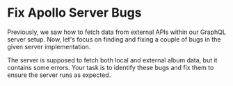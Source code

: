 # Fix Apollo Server Bugs

Previously, we saw how to fetch data from external APIs within our GraphQL server setup. Now, let's focus on finding and fixing a couple of bugs in the given server implementation.

The server is supposed to fetch both local and external album data, but it contains some errors. Your task is to identify these bugs and fix them to ensure the server runs as expected.